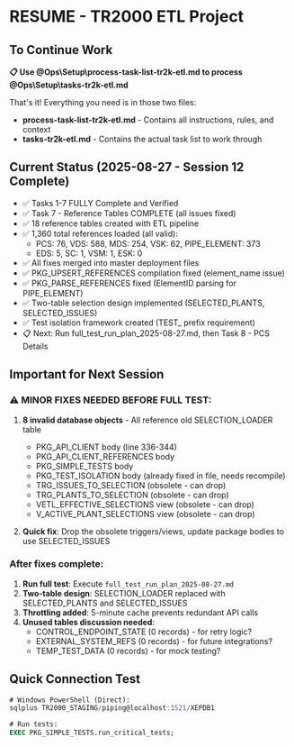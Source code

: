 # RESUME - TR2000 ETL Project

## To Continue Work

**📋 Use @Ops\Setup\process-task-list-tr2k-etl.md to process @Ops\Setup\tasks-tr2k-etl.md**

That's it! Everything you need is in those two files:
- **process-task-list-tr2k-etl.md** - Contains all instructions, rules, and context
- **tasks-tr2k-etl.md** - Contains the actual task list to work through

## Current Status (2025-08-27 - Session 12 Complete)
- ✅ Tasks 1-7 FULLY Complete and Verified
- ✅ Task 7 - Reference Tables COMPLETE (all issues fixed)
- ✅ 18 reference tables created with ETL pipeline
- ✅ 1,360 total references loaded (all valid):
  - PCS: 76, VDS: 588, MDS: 254, VSK: 62, PIPE_ELEMENT: 373
  - EDS: 5, SC: 1, VSM: 1, ESK: 0
- ✅ All fixes merged into master deployment files
- ✅ PKG_UPSERT_REFERENCES compilation fixed (element_name issue)
- ✅ PKG_PARSE_REFERENCES fixed (ElementID parsing for PIPE_ELEMENT)
- ✅ Two-table selection design implemented (SELECTED_PLANTS, SELECTED_ISSUES)
- ✅ Test isolation framework created (TEST_ prefix requirement)
- 📋 Next: Run full_test_run_plan_2025-08-27.md, then Task 8 - PCS Details

## Important for Next Session

### ⚠️ MINOR FIXES NEEDED BEFORE FULL TEST:
1. **8 invalid database objects** - All reference old SELECTION_LOADER table
   - PKG_API_CLIENT body (line 336-344)
   - PKG_API_CLIENT_REFERENCES body 
   - PKG_SIMPLE_TESTS body
   - PKG_TEST_ISOLATION body (already fixed in file, needs recompile)
   - TRG_ISSUES_TO_SELECTION (obsolete - can drop)
   - TRG_PLANTS_TO_SELECTION (obsolete - can drop)
   - VETL_EFFECTIVE_SELECTIONS view (obsolete - can drop)
   - V_ACTIVE_PLANT_SELECTIONS view (obsolete - can drop)
   
2. **Quick fix**: Drop the obsolete triggers/views, update package bodies to use SELECTED_ISSUES

### After fixes complete:
1. **Run full test**: Execute `full_test_run_plan_2025-08-27.md`
2. **Two-table design**: SELECTION_LOADER replaced with SELECTED_PLANTS and SELECTED_ISSUES
3. **Throttling added**: 5-minute cache prevents redundant API calls
4. **Unused tables discussion needed**:
   - CONTROL_ENDPOINT_STATE (0 records) - for retry logic?
   - EXTERNAL_SYSTEM_REFS (0 records) - for future integrations?
   - TEMP_TEST_DATA (0 records) - for mock testing?

## Quick Connection Test
```sql
# Windows PowerShell (Direct):
sqlplus TR2000_STAGING/piping@localhost:1521/XEPDB1

# Run tests:
EXEC PKG_SIMPLE_TESTS.run_critical_tests;
```